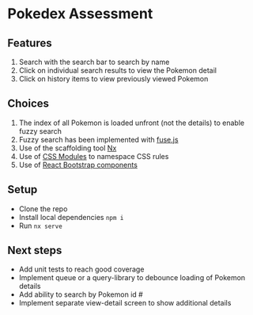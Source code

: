 # Pokedex Assessment

## Features

1. Search with the search bar to search by name
2. Click on individual search results to view the Pokemon detail
3. Click on history items to view previously viewed Pokemon

## Choices

1. The index of all Pokemon is loaded unfront (not the details) to enable fuzzy search
1. Fuzzy search has been implemented with [fuse.js](https://fusejs.io/)
1. Use of the scaffolding tool [Nx](https://nx.dev/)
1. Use of [CSS Modules](https://github.com/gajus/react-css-modules) to namespace CSS rules
1. Use of [React Bootstrap components](https://react-bootstrap.github.io/)

## Setup

- Clone the repo
- Install local dependencies `npm i`
- Run `nx serve`

## Next steps

- Add unit tests to reach good coverage
- Implement queue or a query-library to debounce loading of Pokemon details
- Add ability to search by Pokemon id #
- Implement separate view-detail screen to show additional details
